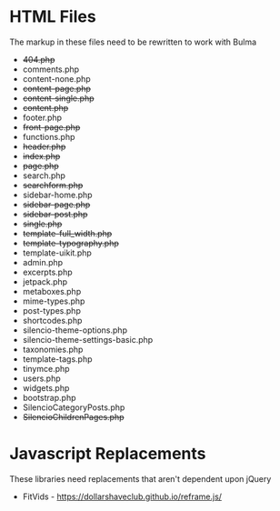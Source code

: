 # HTML Files
The markup in these files need to be rewritten to work with Bulma

* ~~404.php~~
* comments.php
* content-none.php
* ~~content-page.php~~
* ~~content-single.php~~
* ~~content.php~~
* footer.php
* ~~front-page.php~~
* functions.php
* ~~header.php~~
* ~~index.php~~
* ~~page.php~~
* search.php
* ~~searchform.php~~
* sidebar-home.php
* ~~sidebar-page.php~~
* ~~sidebar-post.php~~
* ~~single.php~~
* ~~template-full_width.php~~
* ~~template-typography.php~~
* template-uikit.php
* admin.php
* excerpts.php
* jetpack.php
* metaboxes.php
* mime-types.php
* post-types.php
* shortcodes.php
* silencio-theme-options.php
* silencio-theme-settings-basic.php
* taxonomies.php
* template-tags.php
* tinymce.php
* users.php
* widgets.php
* bootstrap.php
* SilencioCategoryPosts.php
* ~~SilencioChildrenPages.php~~

# Javascript Replacements
These libraries need replacements that aren't dependent upon jQuery

* FitVids - https://dollarshaveclub.github.io/reframe.js/
